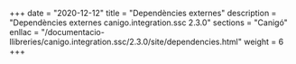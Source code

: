 +++
date        = "2020-12-12"
title       = "Dependències externes"
description = "Dependències externes canigo.integration.ssc 2.3.0"
sections    = "Canigó"
enllac		= "/documentacio-llibreries/canigo.integration.ssc/2.3.0/site/dependencies.html"
weight		= 6
+++
